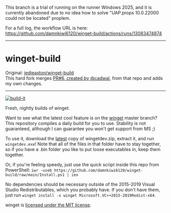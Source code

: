 This branch is a trial of running on the runner Windows 2025, and it is currently abandoned due to no idea how to solve "UAP.props 10.0.22000 could not be located" proplem.  

For a full log, the workflow URL is here:
https://github.com/damnkiwi6120/winget-build/actions/runs/13083474874

---

# winget-build

Original: [jedieaston/winget-build](https://github.com/jedieaston/winget-build)  
This hard fork merges [PR#6, created by @cadwal](https://github.com/jedieaston/winget-build/pull/6), from that repo and adds my own changes.  

---

[![build-it](https://github.com/damnkiwi6120/winget-build/actions/workflows/build.yml/badge.svg)](https://github.com/damnkiwi6120/winget-build/actions/workflows/build.yml)

Fresh, nightly builds of winget.

Want to see what the latest cool feature is on the [winget](https://github.com/microsoft/winget-cli) master branch? This repository compiles a daily build for you to use. Stability is not guaranteed, although I can guarantee you won't get support from MS ;)

To use it, download the [latest](https://github.com/damnkiwi6120/winget-build/releases/latest) copy of wingetdev.zip, extract it, and run `wingetdev.exe`! Note that all of the files in that folder have to stay together, so if you have a .bin folder you like to put loose executables in, keep them together.

Or, if you're feeling speedy, just use the quick script inside this repo from PowerShell: `iwr -useb https://github.com/damnkiwi6120/winget-build/raw/main/Install.ps1 | iex`

No dependencies should be necessary outside of the 2015-2019 Visual Studio Redistributables, which you probably have. If you don't have them, just run `winget install -s winget Microsoft.VC++2015-2019Redist-x64`.


winget is [licensed under the MIT license](https://github.com/microsoft/winget-cli/blob/master/LICENSE). 
